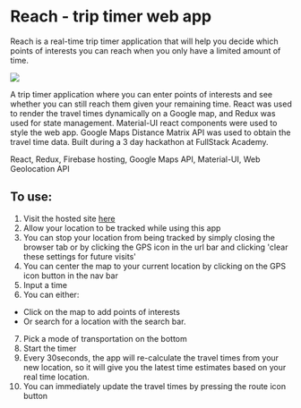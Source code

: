 # Reach - trip timer web app
Reach is a real-time trip timer application that will help you decide which points of interests you can reach when you only have a limited amount of time.

![](screencast.gif)

A trip timer application where you can enter points of interests and see whether you can still reach them given your remaining time. React was used to render the travel times dynamically on a Google map, and Redux was used for state management. Material-UI react components were used to style the web app. Google Maps Distance Matrix API was used to obtain the travel time data. Built during a 3 day hackathon at FullStack Academy.

React, Redux, Firebase hosting, Google Maps API, Material-UI, Web Geolocation API

## To use:

1. Visit the hosted site [here](https://stackathon-trip-planner.firebaseapp.com/)
2. Allow your location to be tracked while using this app
3. You can stop your location from being tracked by simply closing the browser tab or by clicking the GPS icon in the url bar and clicking 'clear these settings for future visits'
4. You can center the map to your current location by clicking on the GPS icon button in the nav bar
5. Input a time
6. You can either:
  - Click on the map to add points of interests
  - Or search for a location with the search bar.
7. Pick a mode of transportation on the bottom
8. Start the timer
9. Every 30seconds, the app will re-calculate the travel times from your new location, so it will give you the latest time estimates based on your real time location.
10. You can immediately update the travel times by pressing the route icon button

